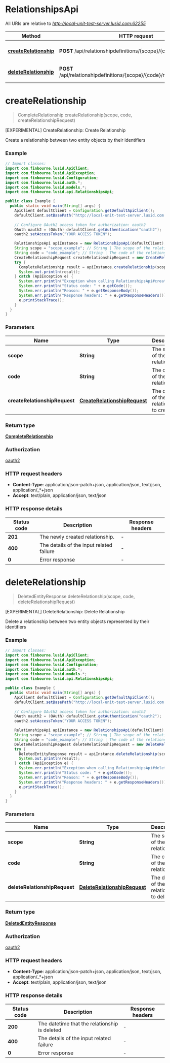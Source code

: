 # RelationshipsApi

All URIs are relative to *http://local-unit-test-server.lusid.com:62255*

Method | HTTP request | Description
------------- | ------------- | -------------
[**createRelationship**](RelationshipsApi.md#createRelationship) | **POST** /api/relationshipdefinitions/{scope}/{code}/relationships | [EXPERIMENTAL] CreateRelationship: Create Relationship
[**deleteRelationship**](RelationshipsApi.md#deleteRelationship) | **POST** /api/relationshipdefinitions/{scope}/{code}/relationships/$delete | [EXPERIMENTAL] DeleteRelationship: Delete Relationship


<a name="createRelationship"></a>
# **createRelationship**
> CompleteRelationship createRelationship(scope, code, createRelationshipRequest)

[EXPERIMENTAL] CreateRelationship: Create Relationship

Create a relationship between two entity objects by their identifiers

### Example
```java
// Import classes:
import com.finbourne.lusid.ApiClient;
import com.finbourne.lusid.ApiException;
import com.finbourne.lusid.Configuration;
import com.finbourne.lusid.auth.*;
import com.finbourne.lusid.models.*;
import com.finbourne.lusid.api.RelationshipsApi;

public class Example {
  public static void main(String[] args) {
    ApiClient defaultClient = Configuration.getDefaultApiClient();
    defaultClient.setBasePath("http://local-unit-test-server.lusid.com:62255");
    
    // Configure OAuth2 access token for authorization: oauth2
    OAuth oauth2 = (OAuth) defaultClient.getAuthentication("oauth2");
    oauth2.setAccessToken("YOUR ACCESS TOKEN");

    RelationshipsApi apiInstance = new RelationshipsApi(defaultClient);
    String scope = "scope_example"; // String | The scope of the relationship
    String code = "code_example"; // String | The code of the relationship
    CreateRelationshipRequest createRelationshipRequest = new CreateRelationshipRequest(); // CreateRelationshipRequest | The details of the relationship to create.
    try {
      CompleteRelationship result = apiInstance.createRelationship(scope, code, createRelationshipRequest);
      System.out.println(result);
    } catch (ApiException e) {
      System.err.println("Exception when calling RelationshipsApi#createRelationship");
      System.err.println("Status code: " + e.getCode());
      System.err.println("Reason: " + e.getResponseBody());
      System.err.println("Response headers: " + e.getResponseHeaders());
      e.printStackTrace();
    }
  }
}
```

### Parameters

Name | Type | Description  | Notes
------------- | ------------- | ------------- | -------------
 **scope** | **String**| The scope of the relationship |
 **code** | **String**| The code of the relationship |
 **createRelationshipRequest** | [**CreateRelationshipRequest**](CreateRelationshipRequest.md)| The details of the relationship to create. |

### Return type

[**CompleteRelationship**](CompleteRelationship.md)

### Authorization

[oauth2](../README.md#oauth2)

### HTTP request headers

 - **Content-Type**: application/json-patch+json, application/json, text/json, application/_*+json
 - **Accept**: text/plain, application/json, text/json

### HTTP response details
| Status code | Description | Response headers |
|-------------|-------------|------------------|
**201** | The newly created relationship. |  -  |
**400** | The details of the input related failure |  -  |
**0** | Error response |  -  |

<a name="deleteRelationship"></a>
# **deleteRelationship**
> DeletedEntityResponse deleteRelationship(scope, code, deleteRelationshipRequest)

[EXPERIMENTAL] DeleteRelationship: Delete Relationship

Delete a relationship between two entity objects represented by their identifiers

### Example
```java
// Import classes:
import com.finbourne.lusid.ApiClient;
import com.finbourne.lusid.ApiException;
import com.finbourne.lusid.Configuration;
import com.finbourne.lusid.auth.*;
import com.finbourne.lusid.models.*;
import com.finbourne.lusid.api.RelationshipsApi;

public class Example {
  public static void main(String[] args) {
    ApiClient defaultClient = Configuration.getDefaultApiClient();
    defaultClient.setBasePath("http://local-unit-test-server.lusid.com:62255");
    
    // Configure OAuth2 access token for authorization: oauth2
    OAuth oauth2 = (OAuth) defaultClient.getAuthentication("oauth2");
    oauth2.setAccessToken("YOUR ACCESS TOKEN");

    RelationshipsApi apiInstance = new RelationshipsApi(defaultClient);
    String scope = "scope_example"; // String | The scope of the relationship
    String code = "code_example"; // String | The code of the relationship
    DeleteRelationshipRequest deleteRelationshipRequest = new DeleteRelationshipRequest(); // DeleteRelationshipRequest | The details of the relationship to delete.
    try {
      DeletedEntityResponse result = apiInstance.deleteRelationship(scope, code, deleteRelationshipRequest);
      System.out.println(result);
    } catch (ApiException e) {
      System.err.println("Exception when calling RelationshipsApi#deleteRelationship");
      System.err.println("Status code: " + e.getCode());
      System.err.println("Reason: " + e.getResponseBody());
      System.err.println("Response headers: " + e.getResponseHeaders());
      e.printStackTrace();
    }
  }
}
```

### Parameters

Name | Type | Description  | Notes
------------- | ------------- | ------------- | -------------
 **scope** | **String**| The scope of the relationship |
 **code** | **String**| The code of the relationship |
 **deleteRelationshipRequest** | [**DeleteRelationshipRequest**](DeleteRelationshipRequest.md)| The details of the relationship to delete. |

### Return type

[**DeletedEntityResponse**](DeletedEntityResponse.md)

### Authorization

[oauth2](../README.md#oauth2)

### HTTP request headers

 - **Content-Type**: application/json-patch+json, application/json, text/json, application/_*+json
 - **Accept**: text/plain, application/json, text/json

### HTTP response details
| Status code | Description | Response headers |
|-------------|-------------|------------------|
**200** | The datetime that the relationship is deleted |  -  |
**400** | The details of the input related failure |  -  |
**0** | Error response |  -  |

